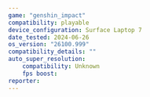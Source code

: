 ```yaml
---
game: "genshin_impact"
compatibility: playable
device_configuration: Surface Laptop 7
date_tested: 2024-06-26
os_version: "26100.999"
compatibility_details: ""
auto_super_resolution:
    compatibility: Unknown
    fps boost: 
reporter: 
---
```

